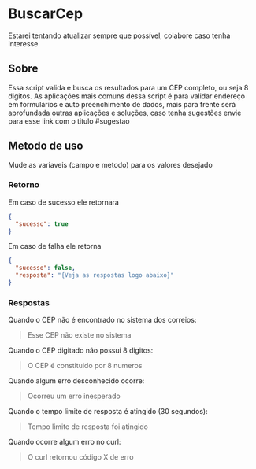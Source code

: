 # BuscarCep
Estarei tentando atualizar sempre que possível, colabore caso tenha interesse

## Sobre
Essa script valida e busca os resultados para um CEP completo, ou seja 8 digitos. As aplicações mais comuns dessa script é para validar endereço em formulários e auto preenchimento de dados, mais para frente será aprofundada outras aplicações e soluções, caso tenha sugestões envie para esse link com o titulo #sugestao

## Metodo de uso
Mude as variaveis (campo e metodo) para os valores desejado

### Retorno
Em caso de sucesso ele retornara
```json
{
  "sucesso": true
}
```
Em caso de falha ele retorna
```json
{
  "sucesso": false,
  "resposta": "{Veja as respostas logo abaixo}"
}
```

### Respostas
Quando o CEP não é encontrado no sistema dos correios:
> Esse CEP não existe no sistema

Quando o CEP digitado não possui 8 digitos:
> O CEP é constituido por 8 numeros

Quando algum erro desconhecido ocorre:
> Ocorreu um erro inesperado

Quando o tempo limite de resposta é atingido (30 segundos):
> Tempo limite de resposta foi atingido

Quando ocorre algum erro no curl:
> O curl retornou código X de erro
